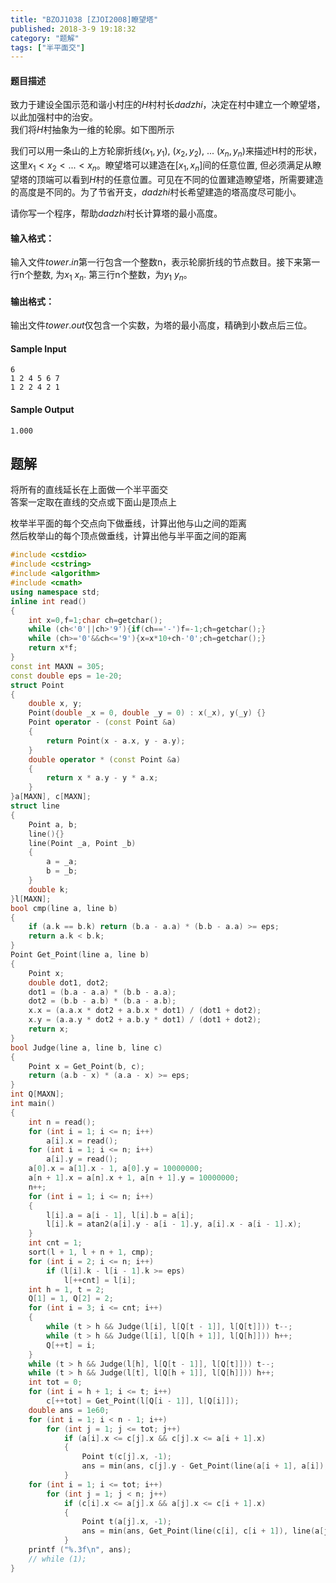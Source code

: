 ```yaml
---
title: "BZOJ1038 [ZJOI2008]瞭望塔"
published: 2018-3-9 19:18:32
category: "题解"
tags: ["半平面交"]
---
```


#### 题目描述
致力于建设全国示范和谐小村庄的$H$村村长$dadzhi$，决定在村中建立一个瞭望塔，以此加强村中的治安。  
我们将$H$村抽象为一维的轮廓。如下图所示  

我们可以用一条山的上方轮廓折线$(x_1, y_1)$, $(x_2, y_2)$, $...$ $(x_n, y_n)$来描述H村的形状，这里$x_1 < x_2 < ... < x_n$。瞭望塔可以建造在$[x_1, x_n]$间的任意位置, 但必须满足从瞭望塔的顶端可以看到$H$村的任意位置。可见在不同的位置建造瞭望塔，所需要建造的高度是不同的。为了节省开支，$dadzhi$村长希望建造的塔高度尽可能小。

请你写一个程序，帮助$dadzhi$村长计算塔的最小高度。

#### 输入格式：
输入文件$tower.in$第一行包含一个整数n，表示轮廓折线的节点数目。接下来第一行n个整数, 为$x_1 ~ x_n$. 第三行n个整数，为$y_1 ~ y_n$。

#### 输出格式：
输出文件$tower.out$仅包含一个实数，为塔的最小高度，精确到小数点后三位。


#### Sample Input
```
6
1 2 4 5 6 7
1 2 2 4 2 1
```

#### Sample Output
```
1.000
```

## 题解

将所有的直线延长在上面做一个半平面交  
答案一定取在直线的交点或下面山是顶点上  

枚举半平面的每个交点向下做垂线，计算出他与山之间的距离  
然后枚举山的每个顶点做垂线，计算出他与半平面之间的距离  

```c++
#include <cstdio>
#include <cstring>
#include <algorithm>
#include <cmath>
using namespace std;
inline int read()
{
    int x=0,f=1;char ch=getchar();
    while (ch<'0'||ch>'9'){if(ch=='-')f=-1;ch=getchar();}
    while (ch>='0'&&ch<='9'){x=x*10+ch-'0';ch=getchar();}
    return x*f;
}
const int MAXN = 305;
const double eps = 1e-20;
struct Point
{
    double x, y;
    Point(double _x = 0, double _y = 0) : x(_x), y(_y) {}
    Point operator - (const Point &a)
    {
        return Point(x - a.x, y - a.y);
    }
    double operator * (const Point &a) 
    {
        return x * a.y - y * a.x;
    }
}a[MAXN], c[MAXN];
struct line
{
    Point a, b;
    line(){}
    line(Point _a, Point _b)
    {
        a = _a;
        b = _b;
    }
    double k;
}l[MAXN];
bool cmp(line a, line b)
{
    if (a.k == b.k) return (b.a - a.a) * (b.b - a.a) >= eps;
    return a.k < b.k;
}
Point Get_Point(line a, line b)
{
    Point x;
    double dot1, dot2;
    dot1 = (b.a - a.a) * (b.b - a.a);
    dot2 = (b.b - a.b) * (b.a - a.b);
    x.x = (a.a.x * dot2 + a.b.x * dot1) / (dot1 + dot2);
    x.y = (a.a.y * dot2 + a.b.y * dot1) / (dot1 + dot2);
    return x;
}
bool Judge(line a, line b, line c)
{
    Point x = Get_Point(b, c);
    return (a.b - x) * (a.a - x) >= eps;
}
int Q[MAXN];
int main()
{
    int n = read();
    for (int i = 1; i <= n; i++)
        a[i].x = read();
    for (int i = 1; i <= n; i++)
        a[i].y = read();
    a[0].x = a[1].x - 1, a[0].y = 10000000;
    a[n + 1].x = a[n].x + 1, a[n + 1].y = 10000000;
    n++;
    for (int i = 1; i <= n; i++)
    {
        l[i].a = a[i - 1], l[i].b = a[i];
        l[i].k = atan2(a[i].y - a[i - 1].y, a[i].x - a[i - 1].x);
    }
    int cnt = 1;
    sort(l + 1, l + n + 1, cmp);
    for (int i = 2; i <= n; i++)
        if (l[i].k - l[i - 1].k >= eps)
            l[++cnt] = l[i];
    int h = 1, t = 2;
    Q[1] = 1, Q[2] = 2;
    for (int i = 3; i <= cnt; i++)
    {
        while (t > h && Judge(l[i], l[Q[t - 1]], l[Q[t]])) t--;
        while (t > h && Judge(l[i], l[Q[h + 1]], l[Q[h]])) h++;
        Q[++t] = i;
    }
    while (t > h && Judge(l[h], l[Q[t - 1]], l[Q[t]])) t--;
    while (t > h && Judge(l[t], l[Q[h + 1]], l[Q[h]])) h++;
    int tot = 0;
    for (int i = h + 1; i <= t; i++)
        c[++tot] = Get_Point(l[Q[i - 1]], l[Q[i]]);
    double ans = 1e60;
    for (int i = 1; i < n - 1; i++)
        for (int j = 1; j <= tot; j++)
            if (a[i].x <= c[j].x && c[j].x <= a[i + 1].x)
            {
                Point t(c[j].x, -1);
                ans = min(ans, c[j].y - Get_Point(line(a[i + 1], a[i]), line(c[j], t)).y);
            }
    for (int i = 1; i <= tot; i++)
        for (int j = 1; j < n; j++)
            if (c[i].x <= a[j].x && a[j].x <= c[i + 1].x)
            {
                Point t(a[j].x, -1);
                ans = min(ans, Get_Point(line(c[i], c[i + 1]), line(a[j], t)).y - a[j].y);
            }
    printf ("%.3f\n", ans);
    // while (1);
}
```